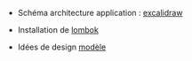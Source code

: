- Schéma architecture application : [excalidraw](https://excalidraw.com/#room=3d122b0d421769708dc0,9Ru-sCx8jzefX97ZFG-4pQ)

- Installation de [lombok](https://www.baeldung.com/lombok-ide)

- Idées de design [modèle](https://fr.wix.com/website-template/view/html/2360?originUrl=https%3A%2F%2Ffr.wix.com%2Fwebsite%2Ftemplates%2Fhtml%2Frestaurants-food%2Fcafe-bakery&tpClick=view_button&esi=bdc85af8-eeaa-4d5a-97b5-7ead0ccd6e1f)